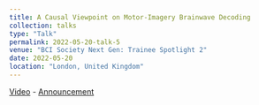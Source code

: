 ```yaml
---
title: A Causal Viewpoint on Motor-Imagery Brainwave Decoding
collection: talks
type: "Talk"
permalink: 2022-05-20-talk-5
venue: "BCI Society Next Gen: Trainee Spotlight 2"
date: 2022-05-20
location: "London, United Kingdom"
---
```


[Video](https://www.youtube.com/watch?v=d97lPpKcyOo&t=650s) - [Announcement](https://bcisociety.org/event/next-gen-trainee-spotlight-2/)

